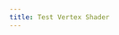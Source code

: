 ```yaml
---
title: Test Vertex Shader
---
```

<style>
    .lil-gui { --name-width: 25%; }
    .lil-gui.root { position: absolute; top: 0px; right: 0px; }
    div.gl-container {
      position: relative;
      top: 0px; left: 0px;
      width: 100%;
      z-index: 9000;
    }
    canvas.gl-container { display: block; width: 100%; height: 100%; }
    @media (min-height: 500px) {
      div.gl-container { min-height: 400px; }
    }
    @media (min-width: 600px) {
      .lil-gui.root { --width: 200px; }
    }
</style>
<div class="gl-container">
    <canvas class="gl-container" style="display: block"></canvas>
</div>
<script async src="https://unpkg.com/es-module-shims@1.5.4/dist/es-module-shims.js"></script>
<script type="importmap">
  {
    "imports": {
      "three": "https://unpkg.com/three@0.139/build/three.module.js"
    }
  }
</script>
<script src="https://unpkg.com/mathjs@10.5.0/lib/browser/math.js"></script>
<script type="module" src="/assets/troch-vs.js"></script>
